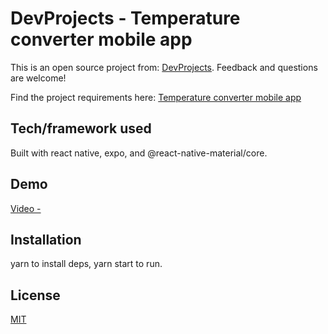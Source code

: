 # DevProjects - Temperature converter mobile app

This is an open source project from:
[DevProjects](http://www.codementor.io/projects). Feedback and questions are welcome!

Find the project requirements here:
[Temperature converter mobile app](https://www.codementor.io/projects/mobile/temperature-converter-mobile-app-atx32h5e71)

## Tech/framework used
Built with react native, expo, and @react-native-material/core.

## Demo

[Video - ](https://youtube.com/shorts/9RvRZdmfzw0?feature=share)


## Installation
yarn to install deps, yarn start to run.

## License
[MIT](https://choosealicense.com/licenses/mit/)
